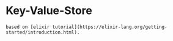 # Key-Value-Store
    based on [elixir tutorial](https://elixir-lang.org/getting-started/introduction.html).